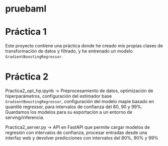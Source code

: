 # pruebaml
# Práctica 1

Este proyecto contiene una práctica donde he creado mis propias clases de transformación de datos y filtrado, y he entrenado un modelo `GradientBoostingRegressor`.

# Práctica 2

Practica2_opt_hp.ipynb -> Preprocesamiento de datos, optimización de hiperparámetros, configuración del estimador base `GradientBoostingRegressor`, configuración del modelo mapie basado en quantile regressor, para intervalos de confianza del 80, 90 y 99%. Guardamos los modelos para su exportación a un entorno de serving/inferencia.

Practica2_server.py -> API en FastAPI que permite cargar modelos de regresión con intervalos de confianza, procesar entradas desde una interfaz web y devolver predicciones con intervalos del 80%, 90% y 99%

